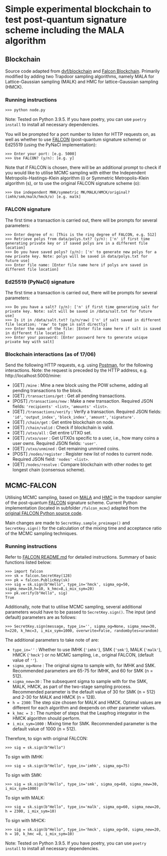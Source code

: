 # Simple experimental blockchain to test post-quantum signature scheme including the MALA algorithm

## Blockchain
Source code adapted from [dvf/blockchain](https://github.com/dvf/blockchain) and [Falcon Blockchain](https://github.com/samuelgoh1525/falcon-blockchain). Primarily modified by adding two Trapdoor sampling algorithms, namely MALA for Lattice-Gaussian sampling (MALK) and HMC for lattice-Gaussian sampling (HMCK).

### Running instructions
```
>>> python node.py
```
Note: Tested on Python 3.9.5. If you have poetry, you can use `poetry install` to install all necessary dependencies.

You will be prompted for a port number to listen for HTTP requests on, as well as whether to use [FALCON](https://falcon-sign.info/) (post-quantum signature scheme) or Ed25519 (using the PyNaCl implementation):
```
>>> Enter your port: [e.g. 5000]
>>> Use FALCON? (y/n): [e.g. y]
```

Note that if FALCON is chosen, there will be an additional prompt to check if you would like to utilise MCMC sampling with either the Independent Metropolis-Hastings-Klein algorithm (i) or Symmetric Metropolis-Klein algorithm (s), or to use the original FALCON signature scheme (o):
```
>>> Use independent MHK/symmetric MK/MALK/HMCK/original? (imhk/smk/malk/hmck/o) [e.g. malk]
```

### FALCON signature

The first time a transaction is carried out, there will be prompts for several parameters:
```
>>> Enter degree of n: [This is the ring degree of FALCON, e.g. 512]
>>> Retrieve polys from data/polys.txt? (y/n): ['n' if first time generating private key or if saved polys are in a different file location]
>>> Do you have saved polys? (y/n): ['n' to generate new polys for a new private key. Note: polys will be saved in data/polys.txt for future use]
>>> Enter file name: [Enter file name here if polys are saved in different file location]
```

### Ed25519 (PyNaCl) signature

The first time a transaction is carried out, there will be prompts for several parameters:
```
>>> Do you have a salt? (y/n): ['n' if first time generating salt for private key. Note: salt will be saved in /data/salt.txt for future use]
>>> Is it in /data/salt.txt? (y/n/raw) ['n' if salt saved in different file location; 'raw' to type in salt directly]
>>> Enter the name of the file: [Enter file name here if salt is saved in different file location]
>>> Enter your password: [Enter password here to generate unique private key with salt]
```

### Blockchain interactions (as of 17/06)

Send the following HTTP requests, e.g. using [Postman](https://www.postman.com/downloads/), for the following interactions. Note: the request is preceded by the HTTP address, e.g. http://localhost:5000/mine:
- [GET] `/mine` : Mine a new block using the POW scheme, adding all pending transactions to the block.
- [GET] `/transactions/get` : Get all pending transactions.
- [POST] `/transactions/new` : Make a new transaction. Required JSON fields: `'recipients' <list>`, `'amounts' <list>`.
- [GET] `/transactions/verify` : Verify a transaction. Required JSON fields: `'id'`, `'output_index'`, `'block_index'`, `'amount'`, `'signature'`.
- [GET] `/chain/get` : Get entire blockchain on node.
- [GET] `/chain/valid` : Check if blockchain is valid.
- [GET] `/utxo/all` : Get entire UTXO set.
- [GET] `/utxo/user` : Get UTXOs specific to a user, i.e., how many coins a user owns. Required JSON fields: `'user'`.
- [GET] `/utxo/unmined` : Get remaining unmined coins.
- [POST] `/nodes/register` : Register new list of nodes to current node. Required JSON field: `'nodes' <list>`.
- [GET] `/nodes/resolve` : Compare blockchain with other nodes to get longest chain (consensus scheme).

## MCMC-FALCON
Utilising MCMC sampling, based on [MALA](https://arxiv.org/abs/1801.02309) and [HMC](https://www.sciencedirect.com/science/article/abs/pii/037026938791197X?via%3Dihub)  in the trapdoor sampler of the post-quantum [FALCON](https://falcon-sign.info/) signature scheme. Current Python implementation (located in subfolder `/falcon_mcmc`) adapted from the [original FALCON Python source code](https://github.com/tprest/falcon.py).

Main changes are made to `SecretKey.sample_preimage()` and `SecretKey.sign()` for the calculation of the mixing time and acceptance ratio of the MCMC sampling techniques.

### Running instructions
Refer to [FALCON README.md](falcon_mcmc/README.md) for detailed instructions. Summary of basic functions listed below:
```
>>> import falcon
>>> sk = falcon.SecretKey(128)
>>> pk = falcon.PublicKey(sk)
>>> sig = sk.sign(b"Hello", type_in='hmck', sigma_og=50, sigma_new=10,h=10, k_hmc=8,i_mix_sym=20)
>>> pk.verify(b"Hello", sig)
True
```

Additionally, note that to utilise MCMC sampling, several additional parameters would have to be passed to `SecretKey.sign()`. The input (and default) parameters are as follows:
```
>>> SecretKey.sign(message, type_in='', sigma_og=None, sigma_new=30, h=220, k_hmc=3, i_mix_sym=1000, overwrite=False, randombytes=urandom)
```

The additional parameters to take note of are:
- `type_in=''` : Whether to use IMHK (`'imhk'`), SMK (`'smk'`), MALK (`'malk'`), HMCK (`'hmck'`) or no MCMC sampling, i.e., original FALCON, (default value of `''`).
- `sigma_og=None` : The original sigma to sample with, for IMHK and SMK. Recommended parameters are 65-75 for IMHK, and 60 for SMK (n = 512).
- `sigma_new=30` : The subsequent sigma to sample with for the SMK, MALK, HMCK, as part of the two-stage sampling process. Recommended parameter is the default value of 30 for SMK (n = 512) and 2-30 for MALK and HMCK (n = 128).
- `h = 2300`: The step size chosen for MALK and HMCK. Optimal values are different for each algorithm and deepends on other parameter values.
- `k_hmc = 3` : The number of steps that the Leapfrog integrator in the HMCK algorithm should perform.
- `i_mix_sym=1000` : Mixing time for SMK. Recommended parameter is the default value of 1000 (n = 512).

Therefore, to sign with original FALCON:
```
>>> sig = sk.sign(b"Hello")
```

To sign with IMHK:
```
>>> sig = sk.sign(b"Hello", type_in='imhk', sigma_og=75)
```

To sign with SMK:
```
>>> sig = sk.sign(b"Hello", type_in='smk', sigma_og=60, sigma_new=30, i_mix_sym=1000)
```

To sign with MALK:
```
>>> sig = sk.sign(b"Hello", type_in='malk', sigma_og=60, sigma_new=20, h = 2300, i_mix_sym=10)
```

To sign with MHCK:
```
>>> sig = sk.sign(b"Hello", type_in='hmck', sigma_og=50, sigma_new=20, h = 10, k_hmc =8, i_mix_sym=10)
```

Note: Tested on Python 3.9.5. If you have poetry, you can use `poetry install` to install all necessary dependencies.
